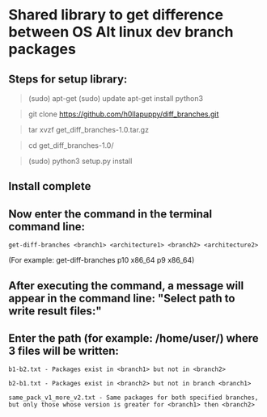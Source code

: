 # Shared library to get difference between OS Alt linux dev branch packages

## Steps for setup library:

> (sudo) apt-get 
> (sudo) update apt-get install python3

> git clone https://github.com/h0llapuppy/diff_branches.git

> tar xvzf get_diff_branches-1.0.tar.gz

> cd get_diff_branches-1.0/

> (sudo) python3 setup.py install

## Install complete

## Now enter the command in the terminal command line:

    get-diff-branches <branch1> <architecture1> <branch2> <architecture2> 

(For example: get-diff-branches p10 x86_64 p9 x86_64)

## After executing the command, a message will appear in the command line: "Select path to write result files:"

## Enter the path (for example: /home/user/) where 3 files will be written:

    b1-b2.txt - Packages exist in <branch1> but not in <branch2>

    b2-b1.txt - Packages exist in <branch2> but not in branch <branch1>

    same_pack_v1_more_v2.txt - Same packages for both specified branches, but only those whose version is greater for <branch1> then <branch2>
